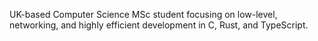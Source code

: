 UK-based Computer Science MSc student focusing on low-level, networking, and highly efficient development in C, Rust, and TypeScript.
